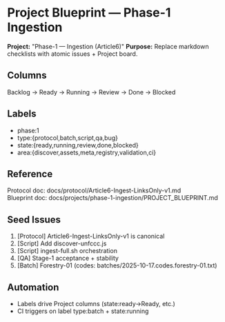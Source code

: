 # Project Blueprint — Phase-1 Ingestion

**Project:** "Phase-1 — Ingestion (Article6)"
**Purpose:** Replace markdown checklists with atomic issues + Project board.

## Columns
Backlog → Ready → Running → Review → Done → Blocked

## Labels
- phase:1
- type:{protocol,batch,script,qa,bug}
- state:{ready,running,review,done,blocked}
- area:{discover,assets,meta,registry,validation,ci}

## Reference
Protocol doc: docs/protocol/Article6-Ingest-LinksOnly-v1.md  
Blueprint doc: docs/projects/phase-1-ingestion/PROJECT_BLUEPRINT.md

## Seed Issues
1. [Protocol] Article6-Ingest-LinksOnly-v1 is canonical  
2. [Script] Add discover-unfccc.js  
3. [Script] ingest-full.sh orchestration  
4. [QA] Stage-1 acceptance + stability  
5. [Batch] Forestry-01 (codes: batches/2025-10-17.codes.forestry-01.txt)

## Automation
- Labels drive Project columns (state:ready→Ready, etc.)
- CI triggers on label type:batch + state:running
